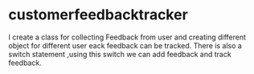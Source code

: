 # customerfeedbacktracker
I create a class for collecting Feedback from user and creating different object for different user eack feedback can be tracked.
There is also a switch statement ,using this switch we can add feedback and track feedback.
